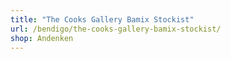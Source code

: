 ```yaml
---
title: "The Cooks Gallery Bamix Stockist"
url: /bendigo/the-cooks-gallery-bamix-stockist/
shop: Andenken
---
```

